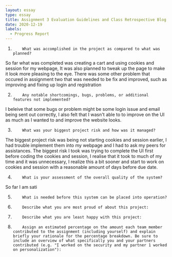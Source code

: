 ```yaml
---
layout: essay
type: essay
title: Assignment 3 Evaluation Guidelines and Class Retrospective Blog
date: 2020-12-19
labels:
  - Progress Report
---
```


1.         What was accomplished in the project as compared to what was planned?

 So far what was completed was creating a cart and using cookies and session for my webpage, It was also planned to tweak up the page to make it look more pleasing to the eye. There was some other problem that occured in assignment two that was needed to be fix and improved, such as improving and fixing up login and registration  

2.         Any notable shortcomings, bugs, problems, or additional features not implemented?
I beleive that some bugs or problem might be some login issue and email being sent out correctly, I also felt that I wasn't able to to improve on the UI as much as I wanted to and improve the website looks. 
 

3.         What was your biggest project risk and how was it managed?
The biggest project risk was being not starting cookies and session earlier, I had trouble implement them into my webpage and I had to ask my peers for assistances. The biggest risk I took was trying to complete the UI first before coding the cookies and session, I realise that it took to much of my time and it was unnecessary, I realize this a bit sooner and start to work on cookies and session with a reasonable amount of days before due date.
 

4.         What is your assessment of the overall quality of the system?
So far I am sati
 

5.         What is needed before this system can be placed into operation?

 

6.         Describe what you are most proud of about this project:

 

7.         Describe what you are least happy with this project:

 

8.         Assign an estimated percentage on the amount each team member contributed to the assignment (including yourself) and explain briefly your rationale for the percentage breakdown. Be sure to include an overview of what specifically you and your partners contributed (e.g. "I worked on the security and my partner 1 worked on personalization"):

 

 
